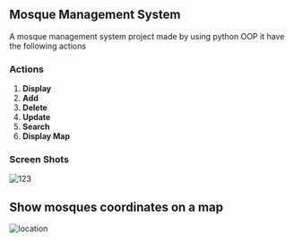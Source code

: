 ## Mosque Management System
A mosque management system project made by using python OOP it have the following actions
### Actions
1. **Display**
2. **Add**
3. **Delete**
4. **Update**
5. **Search**
6. **Display Map**


### Screen Shots
![123](https://user-images.githubusercontent.com/84629651/166123554-1513b012-ef11-447f-a5bc-1473e0c00ba2.png)

## Show mosques coordinates on a map
![location](https://user-images.githubusercontent.com/84629651/166123565-d8e10677-8f63-4e2e-b247-58f0eb3b25d5.png)


